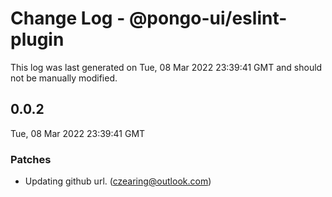 # Change Log - @pongo-ui/eslint-plugin

This log was last generated on Tue, 08 Mar 2022 23:39:41 GMT and should not be manually modified.

<!-- Start content -->

## 0.0.2

Tue, 08 Mar 2022 23:39:41 GMT

### Patches

- Updating github url. (czearing@outlook.com)
